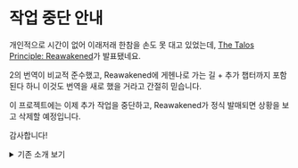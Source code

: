 # 작업 중단 안내

개인적으로 시간이 없어 이래저래 한참을 손도 못 대고 있었는데, [The Talos Principle: Reawakened](https://store.steampowered.com/app/2806640/The_Talos_Principle_Reawakened/)가 발표됐네요.

2의 번역이 비교적 준수했고, Reawakened에 게헨나로 가는 길 + 추가 챕터까지 포함된다 하니 이것도 번역을 새로 했을 거라고 간절히 믿습니다.

이 프로젝트에는 이제 추가 작업을 중단하고, Reawakened가 정식 발매되면 상황을 보고 삭제할 예정입니다.

감사합니다!

<details>
<summary>기존 소개 보기</summary>

# 시누의 The Talos Principle 재한글화 프로젝트

![스크린샷](images/1.jpg)
![스크린샷](images/2.jpg)
![스크린샷](images/3.jpg)
![스크린샷](images/4.jpg)

[English](README_en.md)

최근에 The Talos Principle 게임을 플레이해보고 큰 감명을 받았는데, 받은 감명만큼이나 처참한 한국어 번역 상태를 눈 뜨고 봐줄 수가 없어서 영문 텍스트를 베이스로 직접 다시 번역한 한국어 재번역/한글패치 모드입니다.

Steam판의 최신 버전에서 정상 작동을 확인했으며, 다른 플랫폼/스토어 버전에서는 어떻게든 적용할 수는 있겠지만 정상 작동을 보장하지는 않습니다.

# 설치 방법

1\) [여기](https://github.com/sinusinu/TalosRetranslationKR/releases)에서 `talos_kr.gro` 파일을 다운로드합니다.

2\) 게임이 설치된 경로로 들어갑니다. 잘 모르겠다면, Steam 라이브러리의 게임 목록에서 `The Talos Principle` 우클릭 → `관리` → `로컬 파일 보기`를 통해 들어갈 수 있습니다.

![로컬 파일 보기](images/localfiles.png)

3\) `게임 설치 경로\Content\Talos` 폴더 안에 1에서 다운받은 `talos_kr.gro` 파일을 배치합니다.

4\) Steam에서 `The Talos Principle`을 실행할 때, `Play moddable version`을 선택하여 실행합니다.

![Play moddable version](images/launch.png)

5\) (선택사항) 한글 폰트가 얇아 터미널에서 글자가 잘 보이지 않으니, `설정` → `게임 옵션` → `터미널 글자 크기`를 `크게` 이상으로 설정하는 것을 권장합니다.

![터미널 글자 크기](images/terminal.jpg)

# 번역 상황

| 본편 | 진행도 |
| --- | --- |
| 인터페이스 | 100%?<sup>1)</sup> |
| 퍼즐 이름 및 힌트 | 100% |
| QR 코드 | 100%<sup>2)</sup>, 검수 중 |
| MLA | 100%, 검수 중 |
| 아카이브 | 100%<sup>2)</sup>, 검수 중 |
| 음성 및 자막 | 기존 번역 사용<sup>3)</sup> |

| RtG | 진행도 |
| --- | --- |
| 초벌 번역 (비공개) | 38% |

1\) 일반적인 PC 환경에서 부가 장치 없이 사용할 경우 나타나는 텍스트는 모두 번역되었습니다. 모바일/VR 등의 특수 환경에서는 번역되지 않은 텍스트가 표시될 수 있습니다.

2\) UTF-8로 한글을 쓰면 바이트 수가 너무 늘어나버리는지라 바이너리 데이터는 따로 번역하지 않았습니다.

3\) 한국어 더빙이 주는 직관과 몰입이 있어 기존 번역을 그대로 사용했지만, 그나마 나은 축에 속하는 음성 대사 역시 번역 품질이 그렇게 좋지는 않습니다. 엘로힘 음성 대사 중 몇 개는 대사 대신 "엘로힘."이라고만 말하는 부분이 몇 군데 있어 그 부분은 영문 음성으로 대체해놓았습니다.

# 앞으로 할 일

- 텍스트 전체 재검수
- Road to Gehenna DLC 번역
- 음성 전부 영어로 변경 후 자막까지 재번역

# 권리 포기 선언

재사용된 기존 한국어 번역 텍스트를 제외한 새로운 번역 텍스트의 유일한 작업자인 저(sinusinu)는 제 번역 작업물에 대한 모든 권리를 포기합니다. 제 작업물은 퍼블릭 도메인으로 배포되며, 제 작업물에 한해서는 얼마든지 자유롭게 사용하실 수 있습니다.

</details>
